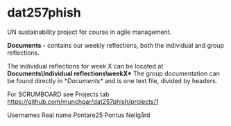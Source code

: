 # dat257phish
UN sustainability project for course in agile management.

**Documents -** contains our weekly reflections, both the individual and group reflections.

The individual reflections for week X can be located at **Documents\Individual reflections\weekX\***
The group documentation can be found directly in **Documents\** and is one text file, divided by headers. 


For SCRUMBOARD see Projects tab https://github.com/munchgar/dat257phish/projects/1

Usernames Real name
Pontare25 Pontus Nellgård

